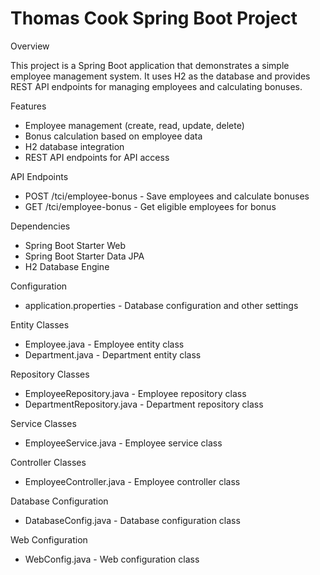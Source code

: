 # Thomas Cook Spring Boot Project

Overview

This project is a Spring Boot application that demonstrates a simple employee management system. It uses H2 as the database and provides REST API endpoints for managing employees and calculating bonuses.

Features

- Employee management (create, read, update, delete)
- Bonus calculation based on employee data
- H2 database integration
- REST API endpoints for API access

API Endpoints

- POST /tci/employee-bonus - Save employees and calculate bonuses
- GET /tci/employee-bonus - Get eligible employees for bonus

Dependencies

- Spring Boot Starter Web
- Spring Boot Starter Data JPA
- H2 Database Engine

Configuration

- application.properties - Database configuration and other settings

Entity Classes

- Employee.java - Employee entity class
- Department.java - Department entity class

Repository Classes

- EmployeeRepository.java - Employee repository class
- DepartmentRepository.java - Department repository class

Service Classes

- EmployeeService.java - Employee service class

Controller Classes

- EmployeeController.java - Employee controller class

Database Configuration

- DatabaseConfig.java - Database configuration class

Web Configuration

- WebConfig.java - Web configuration class

